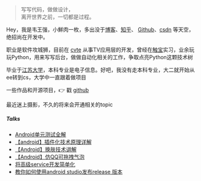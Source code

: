 ﻿> 写写代码，做做设计，  
> 离开世界之前，一切都是过程。

Hey，我是韦王强，小鮮肉一枚，多出没于[博客](https://weiwangqiang.github.io)、[知乎](https://www.zhihu.com/people/wei-wang-qiang-70)、
[Github](http://github.com/weiwangqiang)、[csdn](https://blog.csdn.net/to_perfect) 等天空，绝招尚在开发中。

职业是软件攻城狮，目前在 [cvte](http://cvte.com) 从事TV应用层的开发，曾经在[触宝](http://www.chubao.cn/home)实习，业余玩玩Python，用来写写后台，做做自动化相关的工作，争取点亮Python这颗技术树

毕业于[江苏大学](http://www.ujs.edu.cn/)，本科专业是电子信息。好吧，我没有走本科专业，大二就开始从ee转到cs，大学中一直跟着做项目

一些作品和开源项目，👉 戳 [github](http://github.com/weiwangqiang)

最近迷上摄影，不久的将来会开通相关的topic
##### Talks

- [Android单元测试全解](https://blog.csdn.net/to_perfect/article/details/80738867)
- [【android】插件化技术原理详解](https://blog.csdn.net/to_perfect/article/details/79510125)
- [【Android】换肤技术讲解](https://blog.csdn.net/to_perfect/article/details/79409250)
- [【Android】仿QQ可拖拽气泡](https://blog.csdn.net/to_perfect/article/details/79402829)
- [将高级service开发简单化](https://blog.csdn.net/to_perfect/article/details/76222944)
- [教你如何使用android studio发布release 版本](https://blog.csdn.net/to_perfect/article/details/69048419)
